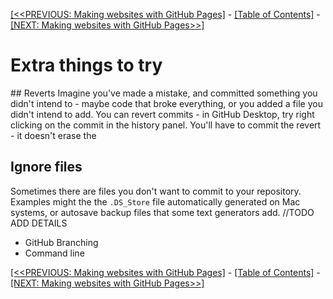 [[<<PREVIOUS: Making websites with GitHub Pages]](git-03-websites-with-github-pages) -
[[Table of Contents]](../../index) - [[NEXT: Making websites with GitHub Pages>>]](../../03-what-makes-an-open-source-project-good.md)


# Extra things to try

## Reverts
Imagine you've made a mistake, and committed something you didn't intend to - maybe code that broke everything, or you added a file you didn't intend to add. You can revert commits - in GitHub Desktop, try right clicking on the commit in the history panel. You'll have to commit the revert - it doesn't erase the

## Ignore files
Sometimes there are files you don't want to commit to your repository. Examples might the the `.DS_Store` file automatically generated on Mac systems, or autosave backup files that some text generators add.  //TODO ADD DETAILS

- GitHub Branching
- Command line

[[<<PREVIOUS: Making websites with GitHub Pages]](git-03-websites-with-github-pages) -
[[Table of Contents]](../../index) - [[NEXT: Making websites with GitHub Pages>>]](../../03-what-makes-an-open-source-project-good.md)
